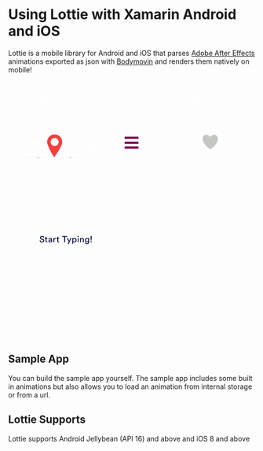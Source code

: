 # Using Lottie with Xamarin Android and iOS

Lottie is a mobile library for Android and iOS that parses [Adobe After Effects](http://www.adobe.com/products/aftereffects.html) animations exported as json with [Bodymovin](https://github.com/bodymovin/bodymovin) and renders them natively on mobile!


![Example1](gifs/Example1.gif)



![Example4](gifs/Example4.gif)

## Sample App

You can build the sample app yourself. The sample app includes some built in animations but also allows you to load an animation from internal storage or from a url.


## Lottie Supports

Lottie supports Android Jellybean (API 16) and above and iOS 8 and above


